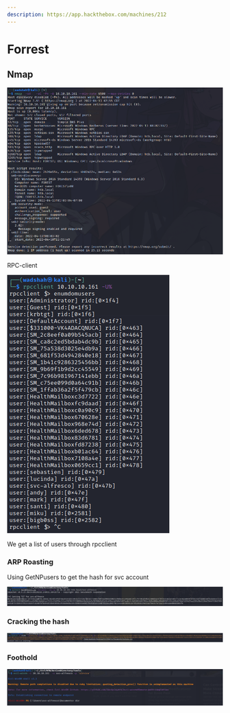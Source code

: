 ```yaml
---
description: https://app.hackthebox.com/machines/212
---
```


# Forrest

## Nmap

![](<../../.gitbook/assets/image (1) (1).png>)

RPC-client

![](<../../.gitbook/assets/image (4) (1) (1) (1) (1).png>)

We get a list of users through rpcclient



### ARP Roasting

Using GetNPusers to get the hash for svc account

![](<../../.gitbook/assets/image (2) (1) (1) (1).png>)

### Cracking the hash

![](<../../.gitbook/assets/image (3) (1) (2) (1).png>)

### Foothold

![](<../../.gitbook/assets/image (5) (1) (1) (1) (1) (1).png>)

